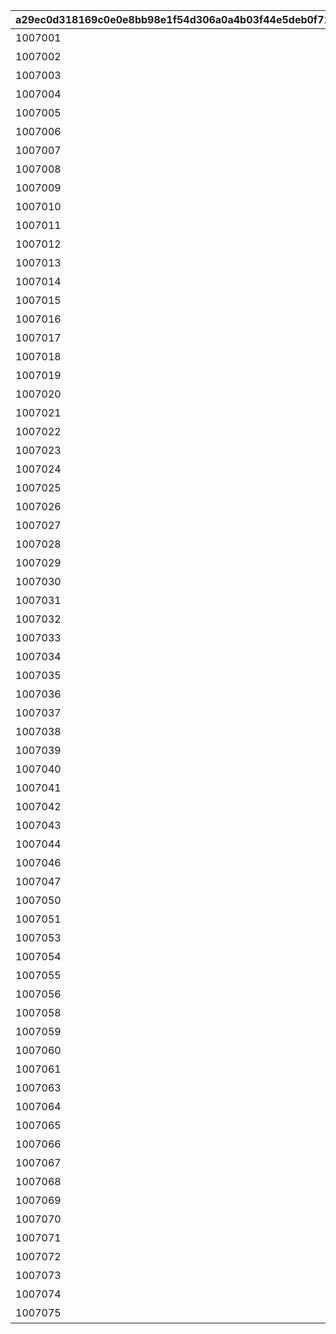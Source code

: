 |a29ec0d318169c0e0e8bb98e1f54d306a0a4b03f44e5deb0f71fb85dd6367028|a1df8bc00b5fbabf194b3ef3105c95167b2b2515321a40e93e6d36dc369ac053|18fa7a0c82bced4e5eb4ebc5f4dda96cc99e4934b3259f16fcd431344ff8b09a|532a0b4124399d440f77da1893d49539c36638042cb94aa4c38aebe7528a47dd|fe60d1783cddf45897bac33a7e763fb1a0cf87bb67f6ff7299cfc41ab8e5aad1|5c6e1f2c124c4be8ce67ba9f4b7872cf4ff08bf926d8eeb6b6855fbad93f9ad3|f1093a9e6bb5b4e4b73120da4108eaf15ecfd5f95c32221e409bd434a25d2748|6af6e14f5171e9420826abd55d5f44835582d19e4d9b2a0e9a39faa784a121e1|6c12bf5273d0115512b8523c63485e4070fe1e71e316e6bcf8ea3c695c693fee|30a1d677e0e81198dd94ace7ca4f1723438f9594f07cbdeaf79238c931a16fe4|a0cd337b7212cb60d1044daee69b0339db6aa0e73e50620c46f16840e1f900e2|e086ada5a338d4d50069e5128c155821e883396015e70376dfbb5c24542a1162|160694e03972fb8deeef8142ed6bb4fa0faf0fef2ecec22624edbb33fe37a2ae|2825a3273f2b0929eab2874f0f309a87c541c4a0085066c2ec3ea53b4fa356c1|0bd1a54ca80f7bfc901c581d8d4eaaf6d89b5821a5df0c74c34d3a957163360f|b5f4f6dc537ec6b55f6304e23f1f41cee16e1419f3fc0336dc1dfab43ba8b0a1|cf9a4e92ab945218a149f05514ac71d5b9569115ac1c35187100ccc44de21fda|
| --- | --- | --- | --- | --- | --- | --- | --- | --- | --- | --- | --- | --- | --- | --- | --- | --- |
|1007001|1|1|191|累计消耗100体力吧|220004|0|0|0|0|0|100|10020001|0|10007|2025/08/29 11:00:00|2025/10/24 04:59:59|
|1007002|1|2|191|累计消耗200体力吧|220004|0|0|0|0|0|200|10020001|0|10007|2025/08/29 11:00:00|2025/10/24 04:59:59|
|1007003|1|3|191|累计消耗300体力吧|220004|0|0|0|0|0|300|10020001|0|10007|2025/08/29 11:00:00|2025/10/24 04:59:59|
|1007004|1|4|191|累计消耗400体力吧|220004|0|0|0|0|0|400|10020001|0|10007|2025/08/29 11:00:00|2025/10/24 04:59:59|
|1007005|1|5|191|累计消耗500体力吧|220004|0|0|0|0|0|500|10020001|0|10007|2025/08/29 11:00:00|2025/10/24 04:59:59|
|1007006|2|1|192|进行5次普通扭蛋十连抽取|220021|0|0|0|0|0|5|10020002|301|10007|2025/10/06 05:00:00|2025/10/20 04:59:59|
|1007007|2|2|192|完成日常任务50次|220001|0|0|0|0|0|50|10020002|0|10007|2025/09/01 05:00:00|2025/09/08 04:59:59|
|1007008|2|2|192|完成日常任务50次|220001|0|0|0|0|0|50|10020002|0|10007|2025/10/13 05:00:00|2025/10/20 04:59:59|
|1007009|2|3|192|期间内进行技能强化10次|220013|0|0|0|0|0|10|10020002|503|10007|2025/09/01 05:00:00|2025/09/15 04:59:59|
|1007010|2|4|192|累计登陆7天|220002|0|0|0|0|0|7|10020002|0|10007|2025/09/01 05:00:00|2025/09/22 04:59:59|
|1007011|2|5|192|通关圣迹调查20次|220023|0|0|0|0|0|20|10020002|109|10007|2025/09/01 05:00:00|2025/09/29 04:59:59|
|1007012|2|6|192|期间内通关任意主线普通关卡100次|220012|0|0|0|0|0|100|10020002|101|10007|2025/08/29 11:00:00|2025/09/29 04:59:59|
|1007013|2|7|192|升级装备等级5次（含专用装备）|220020|0|0|0|0|0|5|10020002|506|10007|2025/08/29 11:00:00|2025/09/29 04:59:59|
|1007014|2|8|192|提升角色品级5次|220022|0|0|0|0|0|5|10020002|505|10007|2025/08/29 11:00:00|2025/09/29 04:59:59|
|1007015|2|9|192|战斗竞技场商店消耗1000个竞技场金币|220018|0|0|0|0|0|1000|10020002|202|10007|2025/08/29 11:00:00|2025/09/29 04:59:59|
|1007016|2|10|192|公主竞技场时间报酬收取2000个公主竞技场金币|220017|0|0|0|0|0|2000|10020002|402|10007|2025/08/29 11:00:00|2025/09/29 04:59:59|
|1007017|2|11|192|公主竞技场商店消耗1000个公主竞技场金币|220019|0|0|0|0|0|1000|10020002|203|10007|2025/08/29 11:00:00|2025/10/06 04:59:59|
|1007018|2|12|192|完成战斗竞技场战斗5次|220015|0|0|0|0|0|5|10020002|401|10007|2025/08/29 11:00:00|2025/09/01 04:59:59|
|1007019|2|12|192|完成战斗竞技场战斗5次|220015|0|0|0|0|0|5|10020002|401|10007|2025/09/08 05:00:00|2025/10/13 04:59:59|
|1007020|2|13|192|通关主线困难关卡20次|220006|0|0|0|0|0|20|10020002|102|10007|2025/08/29 11:00:00|2025/09/01 04:59:59|
|1007021|2|13|192|通关主线困难关卡20次|220006|0|0|0|0|0|20|10020002|102|10007|2025/09/15 05:00:00|2025/10/24 04:59:59|
|1007022|2|14|192|在地下城获得10000个地下城金币|220008|0|0|0|0|0|10000|10020002|104|10007|2025/09/22 05:00:00|2025/10/20 04:59:59|
|1007023|2|15|192|完成公主竞技场战斗5次|220005|0|0|0|0|0|5|10020002|402|10007|2025/09/29 05:00:00|2025/10/20 04:59:59|
|1007024|2|16|192|进行探索20次|220007|0|0|0|0|0|20|10020002|103|10007|2025/09/29 05:00:00|2025/10/20 04:59:59|
|1007025|2|17|192|通关任意地下城5次|220014|0|0|0|0|0|5|10020002|104|10007|2025/09/29 05:00:00|2025/10/20 04:59:59|
|1007026|2|18|192|开启限时商店10次吧|220003|0|0|0|0|0|10|10020002|0|10007|2025/09/29 05:00:00|2025/10/20 04:59:59|
|1007027|2|19|192|地下城商店消耗2000个地下城金币|220011|0|0|0|0|0|2000|10020002|204|10007|2025/09/29 05:00:00|2025/10/20 04:59:59|
|1007028|2|20|192|战斗竞技场时间报酬收取2000个竞技场金币|220016|0|0|0|0|0|2000|10020002|401|10007|2025/09/29 05:00:00|2025/10/20 04:59:59|
|1007029|2|21|192|购买10次玛娜|220024|0|0|0|0|0|10|10020002|208|10007|2025/09/29 05:00:00|2025/10/06 04:59:59|
|1007030|2|22|192|购买3次体力|220025|0|0|0|0|0|3|10020002|0|10007|2025/08/29 11:00:00|2025/09/01 04:59:59|
|1007031|2|22|192|购买3次体力|220025|0|0|0|0|0|3|10020002|0|10007|2025/09/08 05:00:00|2025/09/15 04:59:59|
|1007032|2|22|192|购买3次体力|220025|0|0|0|0|0|3|10020002|0|10007|2025/09/22 05:00:00|2025/09/29 04:59:59|
|1007033|2|22|192|购买3次体力|220025|0|0|0|0|0|3|10020002|0|10007|2025/10/13 05:00:00|2025/10/24 04:59:59|
|1007034|2|23|192|主线困难关卡获得10个任意角色碎片|220026|0|0|0|0|0|10|10020002|102|10007|2025/08/29 11:00:00|2025/09/01 04:59:59|
|1007035|2|23|192|主线困难关卡获得10个任意角色碎片|220026|0|0|0|0|0|10|10020002|102|10007|2025/09/08 05:00:00|2025/09/15 04:59:59|
|1007036|2|23|192|主线困难关卡获得10个任意角色碎片|220026|0|0|0|0|0|10|10020002|102|10007|2025/09/22 05:00:00|2025/09/29 04:59:59|
|1007037|2|23|192|主线困难关卡获得10个任意角色碎片|220026|0|0|0|0|0|10|10020002|102|10007|2025/10/13 05:00:00|2025/10/24 04:59:59|
|1007038|2|24|192|消耗500个宝石|220009|0|0|0|0|0|500|10020002|0|10007|2025/08/29 11:00:00|2025/09/08 04:59:59|
|1007039|2|24|192|消耗500个宝石|220009|0|0|0|0|0|500|10020002|0|10007|2025/09/15 05:00:00|2025/09/22 04:59:59|
|1007040|2|24|192|消耗500个宝石|220009|0|0|0|0|0|500|10020002|0|10007|2025/10/06 05:00:00|2025/10/13 04:59:59|
|1007041|2|25|192|消耗10个好感度道具|220027|0|0|0|0|0|10|10020002|601|10007|2025/09/01 05:00:00|2025/09/08 04:59:59|
|1007042|2|25|192|消耗10个好感度道具|220027|0|0|0|0|0|10|10020002|601|10007|2025/09/15 05:00:00|2025/09/22 04:59:59|
|1007043|2|25|192|消耗10个好感度道具|220027|0|0|0|0|0|10|10020002|601|10007|2025/10/06 05:00:00|2025/10/13 04:59:59|
|1007044|2|26|192|角色才能开花1次|220028|0|0|0|0|0|1|10020002|504|10007|2025/09/29 05:00:00|2025/10/06 04:59:59|
|1007046|3|10|193|通关任意地下城10次吧|220048|0|0|0|0|0|10|10020003|104|10007|2025/08/29 11:00:00|2025/10/24 04:59:59|
|1007047|3|21|193|驾车游投掷10个骰子吧|220049|0|0|0|0|0|10|10020003|128|10007|2025/08/29 11:00:00|2025/10/24 04:59:59|
|1007050|3|13|193|参与团队战3次|220033|0|0|0|0|0|3|10020003|107|10007|2025/08/29 11:00:00|2025/10/24 04:59:59|
|1007051|3|14|193|团队战累计获得1000000分|220034|0|0|0|0|0|1000000|10020003|107|10007|2025/08/29 11:00:00|2025/10/24 04:59:59|
|1007053|3|16|193|消耗1000张讨伐证|220036|0|0|0|0|0|1000|10020003|0|10007|2025/08/29 11:00:00|2025/10/24 04:59:59|
|1007054|3|17|193|玩家等级提升5级|220037|0|0|0|0|0|5|10020003|0|10007|2025/08/29 11:00:00|2025/10/24 04:59:59|
|1007055|3|18|193|消耗750女神的秘石|220010|0|0|0|0|0|750|10020003|207|10007|2025/08/29 11:00:00|2025/10/24 04:59:59|
|1007056|3|19|193|战斗竞技场获胜10次|220038|0|0|0|0|0|10|10020003|401|10007|2025/08/29 11:00:00|2025/10/24 04:59:59|
|1007058|4|1|194|使用静流＆璃乃击败活动首领1次     [FF95B2]2025年9月13日00:00截止[-]|220040|181101|0|0|0|0|1|10020004|0|10007|2025/08/29 12:00:00|2025/09/12 23:59:59|
|1007059|4|2|194|使用矛依未击败活动首领1次    [FF95B2]2025年10月08日00:00截止[-]|220040|106101|114701|125001|0|0|1|10020004|0|10007|2025/09/24 12:00:00|2025/10/07 23:59:59|
|1007060|4|3|194|挑战活动首领50次                  [FF95B2]2025年10月12日00:00截止[-]|220041|0|0|0|0|0|50|10020005|0|10007|2025/09/15 12:00:00|2025/10/11 23:59:59|
|1007061|4|3|194|挑战活动首领50次                  [FF95B2]2025年10月25日00:00截止[-]|220041|0|0|0|0|0|50|10020006|0|10007|2025/10/13 12:00:00|2025/10/24 23:59:59|
|1007063|4|5|194|使用厄里斯击败活动首领1次          [FF95B2]2025年10月21日00:00截止[-]|220040|129001|0|0|0|0|1|10020004|0|10007|2025/10/13 12:00:00|2025/10/20 23:59:59|
|1007064|4|6|194|期间累计登陆7天吧                  [FF95B2]2025年10月8日05:00截止[-]|220047|0|0|0|0|0|7|10020008|0|10007|2025/10/01 05:00:00|2025/10/08 04:59:59|
|1007065|4|7|194|抽取公主庆典扭蛋50次               [FF95B2]2025年9月1日11:00截止[-]|220043|0|0|0|0|0|50|10020007|303|10007|2025/08/29 12:00:00|2025/09/01 10:59:59|
|1007066|4|7|194|抽取公主庆典扭蛋100次              [FF95B2]2025年9月1日11:00截止[-]|220043|0|0|0|0|0|100|10020009|303|10007|2025/08/29 12:00:00|2025/09/01 10:59:59|
|1007067|4|8|194|将静流＆璃乃才能开花到5星        [FF95B2]2025年10月24日05:00截止[-]|220044|181101|0|0|0|0|1|10020007|505|10007|2025/08/29 12:00:00|2025/10/24 04:59:59|
|1007068|2|6|192|期间内通关任意主线普通关卡100次|220012|0|0|0|0|0|100|10020002|101|10007|2025/10/20 05:00:00|2025/10/24 04:59:59|
|1007069|2|7|192|升级装备等级5次（含专用装备）|220020|0|0|0|0|0|5|10020002|506|10007|2025/10/20 05:00:00|2025/10/24 04:59:59|
|1007070|2|8|192|提升角色品级5次|220022|0|0|0|0|0|5|10020002|505|10007|2025/10/20 05:00:00|2025/10/24 04:59:59|
|1007071|2|9|192|战斗竞技场商店消耗1000个竞技场金币|220018|0|0|0|0|0|1000|10020002|202|10007|2025/10/20 05:00:00|2025/10/24 04:59:59|
|1007072|2|10|192|公主竞技场时间报酬收取2000个公主竞技场金币|220017|0|0|0|0|0|2000|10020002|402|10007|2025/10/20 05:00:00|2025/10/24 04:59:59|
|1007073|2|11|192|公主竞技场商店消耗1000个公主竞技场金币|220019|0|0|0|0|0|1000|10020002|203|10007|2025/10/20 05:00:00|2025/10/24 04:59:59|
|1007074|2|12|192|完成战斗竞技场战斗5次|220015|0|0|0|0|0|5|10020002|401|10007|2025/10/20 05:00:00|2025/10/24 04:59:59|
|1007075|2|24|192|消耗500个宝石|220009|0|0|0|0|0|500|10020002|0|10007|2025/10/20 05:00:00|2025/10/24 04:59:59|